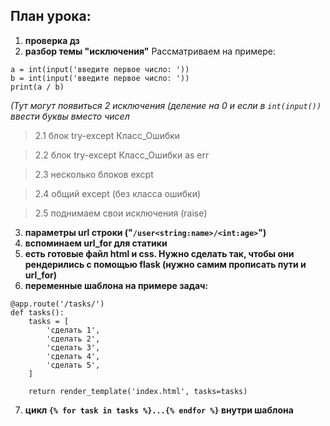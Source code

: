 ## План урока:
1. __проверка дз__
2.  __разбор темы "исключения"__
Рассматриваем на примере:
```
a = int(input('введите первое число: '))
b = int(input('введите первое число: '))
print(a / b)
```
_(Тут могут появиться 2 исключения (деление на 0 и если в ```int(input())``` ввести буквы вместо чисел_

>2.1 блок try-except Класс_Ошибки

>2.2 блок try-except Класс_Ошибки as err

>2.3 несколько блоков excpt

>2.4 общий except (без класса ошибки)

>2.5 поднимаем свои исключения (raise)

3. __параметры url строки ("```/user<string:name>/<int:age>```")__
4. __вспоминаем url_for для статики__
5. __есть готовые файл html и css. Нужно сделать так, чтобы они рендерились с помощью flask (нужно самим прописать пути и url_for)__
6. __переменные шаблона на примере задач:__
```
@app.route('/tasks/')
def tasks():
    tasks = [
        'сделать 1',
        'сделать 2',
        'сделать 3',
        'сделать 4',
        'сделать 5',
    ]

    return render_template('index.html', tasks=tasks)
```
7) __цикл ```{% for task in tasks %}...{% endfor %}``` внутри шаблона__
